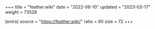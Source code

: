 +++
title = "feather.wiki"
date = "2022-06-10"
updated = "2023-03-17"
weight = 73528

[extra]
source = "https://feather.wiki/"
ratio = 90
size = 72
+++
